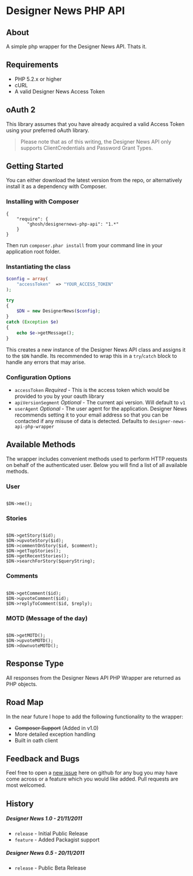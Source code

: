 # Designer News PHP API

## About

A simple php wrapper for the Designer News API. Thats it.


## Requirements

* PHP 5.2.x or higher
* cURL
* A valid Designer News Access Token


## oAuth 2
This library assumes that you have already acquired a valid Access Token using your preferred oAuth library.

>Please note that as of this writing, the Designer News API only supports ClientCredentials and Password Grant Types.

## Getting Started
You can either download the latest version from the repo, or alternatively install it as a dependency with Composer.

### Installing with Composer
```
{
    "require": {
        "ghosh/designernews-php-api": "1.*"
    }
}
```

Then run `composer.phar install` from your command line in your application root folder.

### Instantiating the class
```php
$config = array(
	"accessToken"  => "YOUR_ACCESS_TOKEN"
);

try
{
	$DN = new DesignerNews($config);
}
catch (Exception $e)
{
	echo $e->getMessage();
}
```


This creates a new instance of the Designer News API class and assigns it to the `$DN` handle. Its recommended to wrap this in a `try`/`catch` block to handle any errors that may arise.

### Configuration Options
* `accessToken` *Required* - This is the access token which would be provided to you by your oauth library
* `apiVersionSegment` *Optional* - The current api version. Will default to `v1`
* `userAgent` *Optional* - The user agent for the application. Designer News recommends setting it to your email address so that you can be contacted if any misuse of data is detected. Defaults to `designer-news-api-php-wrapper`

## Available Methods

The wrapper includes convenient methods used to perform HTTP requests on behalf of the authenticated user. Below you will find a list of all available methods.

### User
```

$DN->me();
```

### Stories
```

$DN->getStory($id);
$DN->upvoteStory($id);
$DN->commentOnStory($id, $comment);
$DN->getTopStories();
$DN->getRecentStories();
$DN->searchForStory($queryString);
```

### Comments
```

$DN->getComment($id);
$DN->upvoteComment($id);
$DN->replyToComment($id, $reply);
```

### MOTD (Message of the day)
```

$DN->getMOTD();
$DN->upvoteMOTD();
$DN->downvoteMOTD();
```


## Response Type
All responses from the Designer News API PHP Wrapper are returned as PHP objects.

## Road Map

In the near future I hope to add the following functionality to the wrapper:

* ~~Composer Support~~ (Added in v1.0)
* More detailed exception handling
* Built in oath client

## Feedback and Bugs

Feel free to open a [new issue](https://github.com/Ghosh/DesignerNews-PHP-API/issues) here on github for any bug you may have come across or a feature which you would like added. Pull requests are most welcomed.

## History
##### Designer News 1.0 - 21/11/2011
* `release` - Initial Public Release
* `feature` - Added Packagist support

##### Designer News 0.5 - 20/11/2011
* `release` - Public Beta Release
